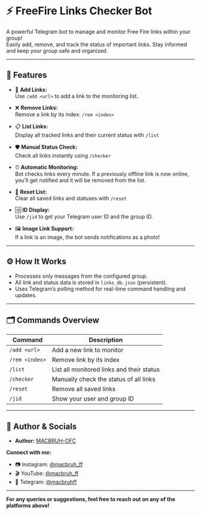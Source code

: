 # ⚡️ FreeFire Links Checker Bot

A powerful Telegram bot to manage and monitor Free Fire links within your group!  
Easily add, remove, and track the status of important links. Stay informed and keep your group safe and organized.

---

## 🚀 Features

- 🔗 **Add Links:**  
  Use `/add <url>` to add a link to the monitoring list.

- ❌ **Remove Links:**  
  Remove a link by its index: `/rem <index>`

- 📋 **List Links:**  
  Display all tracked links and their current status with `/list`

- 🛡️ **Manual Status Check:**  
  Check all links instantly using `/checker`

- ⏰ **Automatic Monitoring:**  
  Bot checks links every minute. If a previously offline link is now online, you’ll get notified and it will be removed from the list.

- 🧹 **Reset List:**  
  Clear all saved links and statuses with `/reset`

- 🆔 **ID Display:**  
  Use `/jid` to get your Telegram user ID and the group ID.

- 🖼️ **Image Link Support:**  
  If a link is an image, the bot sends notifications as a photo!

---

## ⚙️ How It Works

- Processes only messages from the configured group.
- All link and status data is stored in `links_db.json` (persistent).
- Uses Telegram’s polling method for real-time command handling and updates.

---

## 🗂️ Commands Overview

| Command             | Description                                 |
|---------------------|---------------------------------------------|
| `/add <url>`        | Add a new link to monitor                   |
| `/rem <index>`      | Remove link by its index                    |
| `/list`             | List all monitored links and their status   |
| `/checker`          | Manually check the status of all links      |
| `/reset`            | Remove all saved links                      |
| `/jid`              | Show your user and group ID                 |

---

## 👤 Author & Socials

- **Author:** [MACBRUH-OFC](https://github.com/MACBRUH-OFC)

**Connect with me:**

- 📷 Instagram: [@macbruh_ff](https://instagram.com/macbruh_ff)
- 🎬 YouTube: [@macbruh_ff](https://youtube.com/@macbruh_ff)
- 💬 Telegram: [@macbruhff](https://t.me/macbruhff)

---

**For any queries or suggestions, feel free to reach out on any of the platforms above!**